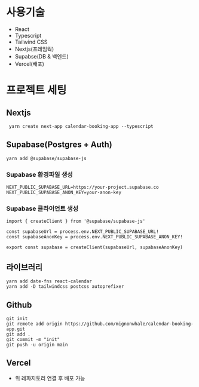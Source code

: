 # 사용기술
- React
- Typescript 
-	Tailwind CSS
- Nextjs(프레임웍)
- Supabse(DB & 백엔드)
- Vercel(배포)


# 프로젝트 세팅

## Nextjs

```
 yarn create next-app calendar-booking-app --typescript
```


## Supabase(Postgres + Auth)

```
yarn add @supabase/supabase-js
```

### Supabase 환경파일 생성

```
NEXT_PUBLIC_SUPABASE_URL=https://your-project.supabase.co
NEXT_PUBLIC_SUPABASE_ANON_KEY=your-anon-key
```

### Supabase 클라이언트 생성

```
import { createClient } from '@supabase/supabase-js'

const supabaseUrl = process.env.NEXT_PUBLIC_SUPABASE_URL!
const supabaseAnonKey = process.env.NEXT_PUBLIC_SUPABASE_ANON_KEY!

export const supabase = createClient(supabaseUrl, supabaseAnonKey)
```

## 라이브러리 

```
yarn add date-fns react-calendar
yarn add -D tailwindcss postcss autoprefixer
```

## Github

```
git init
git remote add origin https://github.com/mignonwhale/calendar-booking-app.git
git add .
git commit -m "init"
git push -u origin main
```

## Vercel

- 위 레파지토리 연결 후 배포 가능